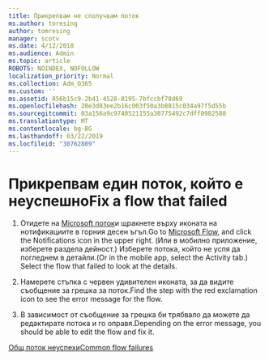 ```yaml
---
title: Прикрепвам не сполучвам поток
ms.author: toresing
author: tomresing
manager: scotv
ms.date: 4/12/2018
ms.audience: Admin
ms.topic: article
ROBOTS: NOINDEX, NOFOLLOW
localization_priority: Normal
ms.collection: Adm_O365
ms.custom: ''
ms.assetid: 856b15c9-2b41-4528-8195-7bfccbf78d69
ms.openlocfilehash: 28e3d83ee2b16c003f50a3b8815c034a97f5d55b
ms.sourcegitcommit: 03a156a9c9740521155a30775492c7dff0982588
ms.translationtype: MT
ms.contentlocale: bg-BG
ms.lasthandoff: 03/22/2019
ms.locfileid: "30762809"
---
```

# <a name="fix-a-flow-that-failed"></a><span data-ttu-id="b6e21-102">Прикрепвам един поток, който е неуспешно</span><span class="sxs-lookup"><span data-stu-id="b6e21-102">Fix a flow that failed</span></span>

1. <span data-ttu-id="b6e21-103">Отидете на [Microsoft поток](https://flow.microsoft.com/)и щракнете върху иконата на нотификациите в горния десен ъгъл.</span><span class="sxs-lookup"><span data-stu-id="b6e21-103">Go to [Microsoft Flow](https://flow.microsoft.com/), and click the Notifications icon in the upper right.</span></span> <span data-ttu-id="b6e21-104">(Или в мобилно приложение, изберете раздела дейност.) Изберете потока, който не успя да погледнем в детайли.</span><span class="sxs-lookup"><span data-stu-id="b6e21-104">(Or in the mobile app, select the Activity tab.) Select the flow that failed to look at the details.</span></span>
    
2. <span data-ttu-id="b6e21-105">Намерете стъпка с червен удивителен иконата, за да видите съобщение за грешка за поток.</span><span class="sxs-lookup"><span data-stu-id="b6e21-105">Find the step with the red exclamation icon to see the error message for the flow.</span></span>
    
3. <span data-ttu-id="b6e21-106">В зависимост от съобщение за грешка би трябвало да можете да редактирате потока и го оправя.</span><span class="sxs-lookup"><span data-stu-id="b6e21-106">Depending on the error message, you should be able to edit the flow and fix it.</span></span> 
    
[<span data-ttu-id="b6e21-107">Общ поток неуспехи</span><span class="sxs-lookup"><span data-stu-id="b6e21-107">Common flow failures</span></span>](https://go.microsoft.com/fwlink/?linkid=872110)
  

